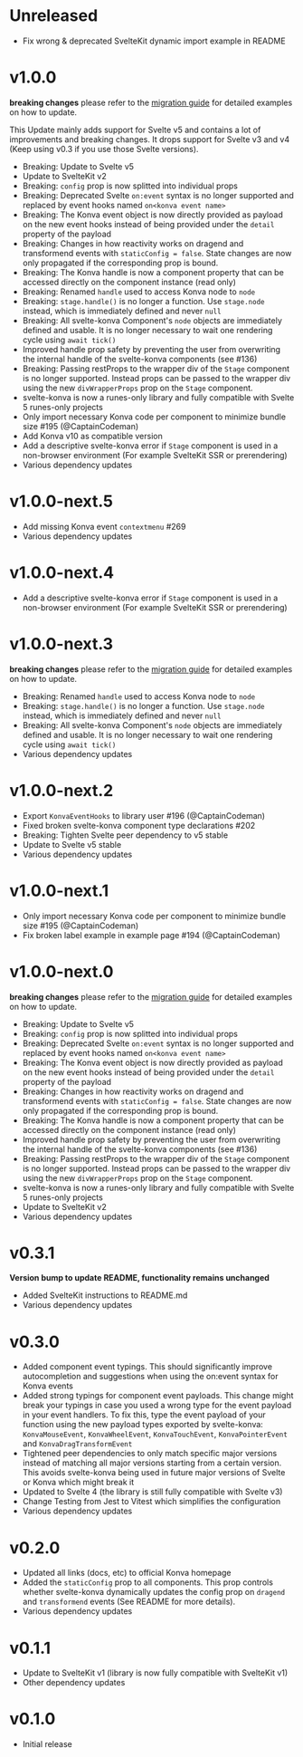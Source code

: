 # Unreleased

- Fix wrong & deprecated SvelteKit dynamic import example in README

# v1.0.0

**breaking changes** please refer to the [migration guide](./docs/svelte-konva-v1-migration.md) for detailed examples on how to update.

This Update mainly adds support for Svelte v5 and contains a lot of improvements and breaking changes. It drops support for Svelte v3 and v4 (Keep using v0.3 if you use those Svelte versions).

- Breaking: Update to Svelte v5
- Update to SvelteKit v2
- Breaking: `config` prop is now splitted into individual props
- Breaking: Deprecated Svelte `on:event` syntax is no longer supported and replaced by event hooks named `on<konva event name>`
- Breaking: The Konva event object is now directly provided as payload on the new event hooks instead of being provided under the `detail` property of the payload
- Breaking: Changes in how reactivity works on dragend and transformend events with `staticConfig = false`. State changes are now only propagated if the corresponding prop is bound.
- Breaking: The Konva handle is now a component property that can be accessed directly on the component instance (read only)
- Breaking: Renamed `handle` used to access Konva node to `node`
- Breaking: `stage.handle()` is no longer a function. Use `stage.node` instead, which is immediately defined and never `null`
- Breaking: All svelte-konva Component's `node` objects are immediately defined and usable. It is no longer necessary to wait one rendering cycle using `await tick()`
- Improved handle prop safety by preventing the user from overwriting the internal handle of the svelte-konva components (see #136)
- Breaking: Passing restProps to the wrapper div of the `Stage` component is no longer supported. Instead props can be passed to the wrapper div using the new `divWrapperProps` prop on the `Stage` component.
- svelte-konva is now a runes-only library and fully compatible with Svelte 5 runes-only projects
- Only import necessary Konva code per component to minimize bundle size #195 (@CaptainCodeman)
- Add Konva v10 as compatible version
- Add a descriptive svelte-konva error if `Stage` component is used in a non-browser environment (For example SvelteKit SSR or prerendering)
- Various dependency updates

# v1.0.0-next.5

- Add missing Konva event `contextmenu` #269
- Various dependency updates

# v1.0.0-next.4

- Add a descriptive svelte-konva error if `Stage` component is used in a non-browser environment (For example SvelteKit SSR or prerendering)

# v1.0.0-next.3

**breaking changes** please refer to the [migration guide](./docs/svelte-konva-v1-migration.md) for detailed examples on how to update.

- Breaking: Renamed `handle` used to access Konva node to `node`
- Breaking: `stage.handle()` is no longer a function. Use `stage.node` instead, which is immediately defined and never `null`
- Breaking: All svelte-konva Component's `node` objects are immediately defined and usable. It is no longer necessary to wait one rendering cycle using `await tick()`
- Various dependency updates

# v1.0.0-next.2

- Export `KonvaEventHooks` to library user #196 (@CaptainCodeman)
- Fixed broken svelte-konva component type declarations #202
- Breaking: Tighten Svelte peer dependency to v5 stable
- Update to Svelte v5 stable
- Various dependency updates

# v1.0.0-next.1

- Only import necessary Konva code per component to minimize bundle size #195 (@CaptainCodeman)
- Fix broken label example in example page #194 (@CaptainCodeman)

# v1.0.0-next.0

**breaking changes** please refer to the [migration guide](./docs/svelte-konva-v1-migration.md) for detailed examples on how to update.

- Breaking: Update to Svelte v5
- Breaking: `config` prop is now splitted into individual props
- Breaking: Deprecated Svelte `on:event` syntax is no longer supported and replaced by event hooks named `on<konva event name>`
- Breaking: The Konva event object is now directly provided as payload on the new event hooks instead of being provided under the `detail` property of the payload
- Breaking: Changes in how reactivity works on dragend and transformend events with `staticConfig = false`. State changes are now only propagated if the corresponding prop is bound.
- Breaking: The Konva handle is now a component property that can be accessed directly on the component instance (read only)
- Improved handle prop safety by preventing the user from overwriting the internal handle of the svelte-konva components (see #136)
- Breaking: Passing restProps to the wrapper div of the `Stage` component is no longer supported. Instead props can be passed to the wrapper div using the new `divWrapperProps` prop on the `Stage` component.
- svelte-konva is now a runes-only library and fully compatible with Svelte 5 runes-only projects
- Update to SvelteKit v2
- Various dependency updates

# v0.3.1

**Version bump to update README, functionality remains unchanged**

- Added SvelteKit instructions to README.md
- Various dependency updates

# v0.3.0

- Added component event typings. This should significantly improve autocompletion and suggestions when using the on:event syntax for Konva events
- Added strong typings for component event payloads. This change might break your typings in case you used a wrong type for the event payload in your event handlers. To fix this, type the event payload of your function using the new payload types exported by svelte-konva: `KonvaMouseEvent`, `KonvaWheelEvent`, `KonvaTouchEvent`, `KonvaPointerEvent` and `KonvaDragTransformEvent`
- Tightened peer dependencies to only match specific major versions instead of matching all major versions starting from a certain version. This avoids svelte-konva being used in future major versions of Svelte or Konva which might break it
- Updated to Svelte 4 (the library is still fully compatible with Svelte v3)
- Change Testing from Jest to Vitest which simplifies the configuration
- Various dependency updates

# v0.2.0

- Updated all links (docs, etc) to official Konva homepage
- Added the `staticConfig` prop to all components. This prop controls whether svelte-konva dynamically updates the config prop on `dragend` and `transformend` events (See README for more details).
- Various dependency updates

# v0.1.1

- Update to SvelteKit v1 (library is now fully compatible with SvelteKit v1)
- Other dependency updates

# v0.1.0

- Initial release

